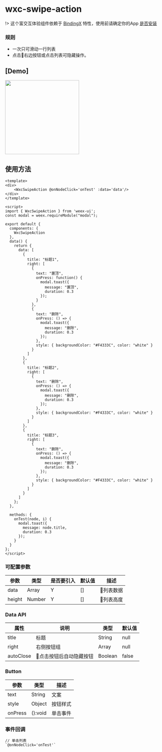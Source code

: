 # wxc-swipe-action

!> 这个富交互体验组件依赖于 [BindingX](https://alibaba.github.io/bindingx/) 特性，使用前请确定你的App [是否安装](https://github.com/alibaba/bindingx#installation)

### 规则
- 一次只可滑动一行列表
- 点击右边按钮或点击列表可隐藏操作。

## [Demo]
<img src="http://cdn.emas-poc.com/material/weex/82xh6-9dnxz2.gif" width="240"/>&nbsp;&nbsp;&nbsp;&nbsp;

## 使用方法
```vue
<template>
<div>
    <WxcSwipeAction @onNodeClick='onTest' :data='data'/>
</div>
</template>

<script>
import { WxcSwipeAction } from 'weex-ui';
const modal = weex.requireModule("modal");

export default {
  components: {
    WxcSwipeAction
  },
  data() {
    return {
      data: [
        {
          title: "标题1",
          right: [
            {
              text: "置顶",
              onPress: function() {
                modal.toast({
                  message: "置顶",
                  duration: 0.3
                });
              }
            },
            {
              text: "删除",
              onPress: () => {
                modal.toast({
                  message: "删除",
                  duration: 0.3
                });
              },
              style: { backgroundColor: "#F4333C", color: "white" }
            }
          ]
        },
        {
          title: "标题2",
          right: [
            {
              text: "删除",
              onPress: () => {
                modal.toast({
                  message: "删除",
                  duration: 0.3
                });
              },
              style: { backgroundColor: "#F4333C", color: "white" }
            }
          ]
        },
        {
          title: "标题3",
          right: [
            {
              text: "删除",
              onPress: () => {
                modal.toast({
                  message: "删除",
                  duration: 0.3
                });
              },
              style: { backgroundColor: "#F4333C", color: "white" }
            }
          ]
        }
      ]
    };
  },
  
  methods: {
    onTest(node, i) {
      modal.toast({
        message: node.title,
        duration: 0.3
      });
    }
  }
};
</script>
```

### 可配置参数
|参数|类型|是否要引入|默认值|描述|
|-------------|------------|--------|-----|-----|
|data|Array|Y|[]|列表数据|
|height|Number|Y|[]|列表高度|

### Data API
|属性|说明|类型|默认值|
|-------------|------------|--------|-----|
|title|标题|String|null|
|right|右侧按钮组|Array|null|
|autoClose|点击按钮后自动隐藏按钮|Boolean|false|

### Button
|参数|类型|描述|
|-------------|------------|--------|
|text|String|文案|
|style|Object|按钮样式|
|onPress|():void|单击事件|

### 事件回调

```
// 单击列表
`@onNodeClick='onTest'`
```
